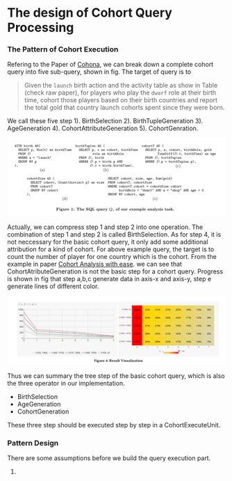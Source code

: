 # The design of Cohort Query Processing

### The Pattern of Cohort Execution

Refering to the Paper of [Cohona](http://www.vldb.org/pvldb/vol10/p1-ooi.pdf), we can break down a complete cohort query into five sub-query, shown in fig.  The target of query is to 

>Given the `launch` birth action and the activity table as show in Table (check raw paper), for players who play the `dwarf` role at their birth time, cohort those players based on their birth countries and report the total gold that country launch cohorts spent since they were born.

We call these five step 1). BirthSelection 2). BirthTupleGeneration 3). AgeGeneration 4). CohortAttributeGeneration 5). CohortGenration.

![QueryAnalysis](https://raw.githubusercontent.com/Zrealshadow/Intro2DB/main/assets/Cohana/QueryAnalysis.png)

Actually,  we can compress step 1 and step 2 into one operation. The combination of step 1 and step 2 is called BirthSelection. As for step 4, it is not neccessary for the basic cohort query, it only add some additional attribution for a kind of cohort. For above example query, the target is to count the number of player for one country which is the cohort. From the example in paper [Cohort Analysis with ease](https://dl.acm.org/doi/10.1145/3183713.3193540). we can see that CohortAtributeGeneration is not the basic step for a cohort query.  Progress is shown in fig that step a,b,c generate data in axis-x and axis-y, step e generate lines of different color.

![CohortExample](https://raw.githubusercontent.com/Zrealshadow/Intro2DB/f3a0a4d582a9562174ff548bb824871a6face99c/assets/Cohana/CohortExample.png)

Thus we can summary the tree step of the basic cohort query, which is also the three operator in our implementation.

- BirthSelection
- AgeGeneration
- CohortGeneration

These three step should be executed step by step in a CohortExecuteUnit.

### Pattern Design

There are some assumptions before we build the query execution part.

1. 

